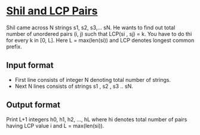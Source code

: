 # [Shil and LCP Pairs][link]

Shil came across N strings s1, s2, s3,... sN. He wants to find out total number of unordered pairs (i, j) such that LCP(si , sj) = k. You have to do thi for every k in [0, L]. Here L = max(len(si)) and LCP denotes longest common prefix.

## Input format

- First line consists of integer N denoting total number of strings.
- Next N lines consists of strings s1 , s2 , s3 .. sN.

## Output format

Print L+1 integers h0, h1, h2, ..., hL where hi denotes total number of pairs having LCP value i and L = max(len(si)).

[link]: https://www.hackerearth.com/practice/data-structures/advanced-data-structures/trie-keyword-tree/practice-problems/algorithm/shil-and-lcp-pairsmonk/
